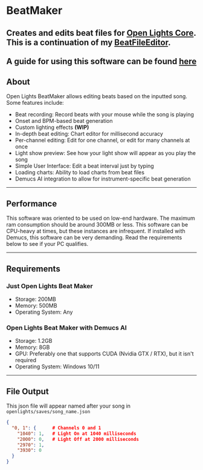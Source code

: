 # BeatMaker
Creates and edits beat files for [Open Lights Core](https://github.com/QPCrummer/OpenLightsCore).\
This is a continuation of my [BeatFileEditor](https://github.com/QPCrummer/BeatFileEditor).\
\
A guide for using this software can be found [here](https://github.com/QPCrummer/OpenLightsCore/wiki/Open-Lights-BeatMaker-Tour)
---

## About
Open Lights BeatMaker allows editing beats based on the inputted song.
Some features include:
- Beat recording: Record beats with your mouse while the song is playing
- Onset and BPM-based beat generation
- Custom lighting effects **(WIP)**
- In-depth beat editing: Chart editor for millisecond accuracy
- Per-channel editing: Edit for one channel, or edit for many channels at once
- Light show preview: See how your light show will appear as you play the song
- Simple User Interface: Edit a beat interval just by typing
- Loading charts: Ability to load charts from beat files
- Demucs AI integration to allow for instrument-specific beat generation

---

## Performance
This software was oriented to be used on low-end hardware. The maximum ram consumption should be around 300MB or less.
This software can be CPU-heavy at times, but these instances are infrequent.
If installed with Demucs, this software can be very demanding. Read the requirements below to see if your PC qualifies.

---

## Requirements
### Just Open Lights Beat Maker
- Storage: 200MB
- Memory: 500MB
- Operating System: Any
### Open Lights Beat Maker with Demucs AI
- Storage: 1.2GB
- Memory: 8GB
- GPU: Preferably one that supports CUDA (Nvidia GTX / RTX), but it isn't required
- Operating System: Windows 10/11

---

## File Output
This json file will appear named after your song in `openlights/saves/song_name.json`
```json
{
  "0, 1": {      # Channels 0 and 1
    "1040": 1,   # Light On at 1040 milliseconds
    "2000": 0,   # Light Off at 2000 milliseconds
    "2970": 1,
    "3930": 0
  }
}
```
